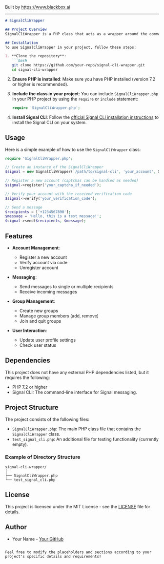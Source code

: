 
Built by https://www.blackbox.ai

---

```markdown
# SignalCliWrapper

## Project Overview
SignalCliWrapper is a PHP class that acts as a wrapper around the command-line interface (CLI) of Signal, a private messenger application. This wrapper allows developers to easily integrate Signal messaging functionality into their PHP applications by simplifying the interaction with the Signal CLI. It provides methods for registration, verification, messaging, group management, and more.

## Installation
To use SignalCliWrapper in your project, follow these steps:

1. **Clone the repository**:
   ```bash
   git clone https://github.com/your-repo/signal-cli-wrapper.git
   cd signal-cli-wrapper
   ```

2. **Ensure PHP is installed**:
   Make sure you have PHP installed (version 7.2 or higher is recommended).

3. **Include the class in your project**:
   You can include `SignalCliWrapper.php` in your PHP project by using the `require` or `include` statement:
   ```php
   require 'SignalCliWrapper.php';
   ```

4. **Install Signal CLI**:
   Follow the [official Signal CLI installation instructions](https://github.com/AsamK/signal-cli#installation) to install the Signal CLI on your system.

## Usage
Here is a simple example of how to use the `SignalCliWrapper` class:

```php
require 'SignalCliWrapper.php';

// Create an instance of the SignalCliWrapper
$signal = new SignalCliWrapper('/path/to/signal-cli', 'your_account', SignalCliWrapper::FORMAT_JSON);

// Register a new account (captchas can be handled as needed)
$signal->register('your_captcha_if_needed');

// Verify your account with the received verification code
$signal->verify('your_verification_code');

// Send a message
$recipients = ['+1234567890'];
$message = 'Hello, this is a test message!';
$signal->send($recipients, $message);
```

## Features
- **Account Management**:
  - Register a new account
  - Verify account via code
  - Unregister account

- **Messaging**:
  - Send messages to single or multiple recipients
  - Receive incoming messages

- **Group Management**:
  - Create new groups
  - Manage group members (add, remove)
  - Join and quit groups

- **User Interaction**:
  - Update user profile settings
  - Check user status

## Dependencies
This project does not have any external PHP dependencies listed, but it requires the following:
- PHP 7.2 or higher
- Signal CLI: The command-line interface for Signal messaging.

## Project Structure
The project consists of the following files:
- `SignalCliWrapper.php`: The main PHP class file that contains the `SignalCliWrapper` class.
- `test_signal_cli.php`: An additional file for testing functionality (currently empty).

### Example of Directory Structure
```
signal-cli-wrapper/
│
├── SignalCliWrapper.php
└── test_signal_cli.php
```

## License
This project is licensed under the MIT License - see the [LICENSE](LICENSE) file for details.

## Author
* Your Name - [Your GitHub](https://github.com/your-profile)
```

Feel free to modify the placeholders and sections according to your project's specific details and requirements!